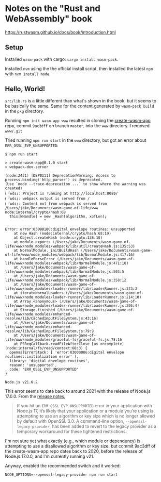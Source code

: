 # Notes on the "Rust and WebAssembly" book

https://rustwasm.github.io/docs/book/introduction.html


## Setup

Installed `wasm-pack` with cargo: `cargo install wasm-pack`.

Installed `nvm` using the the official install script, then installed the latest
`npm` with `nvm install node`.


## Hello, World!

`src/lib.rs` is a little different than what's shown in the book, but it seems
to be basically the same. Same for the content generated by `wasm-pack build` in
the `pkg` directory.

Running `npm init wasm-app www` resulted in cloning the
[create-wasm-app](https://github.com/rustwasm/create-wasm-app) repo, commit
`9ac3dff` on branch `master`, into the `www` directory. I removed `www/.git`.

Tried running `npm run start` in the `www` directory, but got an error about
`ERR_OSSL_EVP_UNSUPPORTED`:

```console
$ npm run start

> create-wasm-app@0.1.0 start
> webpack-dev-server

(node:2431) [DEP0111] DeprecationWarning: Access to process.binding('http_parser') is deprecated.
(Use `node --trace-deprecation ...` to show where the warning was created)
ℹ ｢wds｣: Project is running at http://localhost:8080/
ℹ ｢wds｣: webpack output is served from /
ℹ ｢wds｣: Content not from webpack is served from /Users/jake/Documents/wasm-game-of-life/www
node:internal/crypto/hash:68
  this[kHandle] = new _Hash(algorithm, xofLen);
                  ^

Error: error:0308010C:digital envelope routines::unsupported
    at new Hash (node:internal/crypto/hash:68:19)
    at Object.createHash (node:crypto:138:10)
    at module.exports (/Users/jake/Documents/wasm-game-of-life/www/node_modules/webpack/lib/util/createHash.js:135:53)
    at NormalModule._initBuildHash (/Users/jake/Documents/wasm-game-of-life/www/node_modules/webpack/lib/NormalModule.js:417:16)
    at handleParseError (/Users/jake/Documents/wasm-game-of-life/www/node_modules/webpack/lib/NormalModule.js:471:10)
    at /Users/jake/Documents/wasm-game-of-life/www/node_modules/webpack/lib/NormalModule.js:503:5
    at /Users/jake/Documents/wasm-game-of-life/www/node_modules/webpack/lib/NormalModule.js:358:12
    at /Users/jake/Documents/wasm-game-of-life/www/node_modules/loader-runner/lib/LoaderRunner.js:373:3
    at iterateNormalLoaders (/Users/jake/Documents/wasm-game-of-life/www/node_modules/loader-runner/lib/LoaderRunner.js:214:10)
    at Array.<anonymous> (/Users/jake/Documents/wasm-game-of-life/www/node_modules/loader-runner/lib/LoaderRunner.js:205:4)
    at Storage.finished (/Users/jake/Documents/wasm-game-of-life/www/node_modules/enhanced-resolve/lib/CachedInputFileSystem.js:43:16)
    at /Users/jake/Documents/wasm-game-of-life/www/node_modules/enhanced-resolve/lib/CachedInputFileSystem.js:79:9
    at /Users/jake/Documents/wasm-game-of-life/www/node_modules/graceful-fs/graceful-fs.js:78:16
    at FSReqCallback.readFileAfterClose [as oncomplete] (node:internal/fs/read/context:68:3) {
  opensslErrorStack: [ 'error:03000086:digital envelope routines::initialization error' ],
  library: 'digital envelope routines',
  reason: 'unsupported',
  code: 'ERR_OSSL_EVP_UNSUPPORTED'
}

Node.js v21.6.2
```

This error seems to date back to around 2021 with the release of Node.js 17.0.0.
From the [release notes](
https://github.com/nodejs/node/blob/main/doc/changelogs/CHANGELOG_V17.md#17.0.0),

> If you hit an `ERR_OSSL_EVP_UNSUPPORTED` error in your application with
> Node.js 17, it’s likely that your application or a module you’re using is
> attempting to use an algorithm or key size which is no longer allowed by
> default with OpenSSL 3.0. A command-line option, `--openssl-legacy-provider`,
> has been added to revert to the legacy provider as a temporary workaround for
> these tightened restrictions.

I'm not sure yet what exactly (e.g., which module or dependency) is attempting
to use a disallowed algorithm or key size, but commit 9ac3dff of the
create-wasm-app repo dates back to 2020, before the release of Node.js 17.0.0,
and I'm currently running v21.

Anyway, enabled the recommended switch and it worked:

```
NODE_OPTIONS=--openssl-legacy-provider npm run start
```
